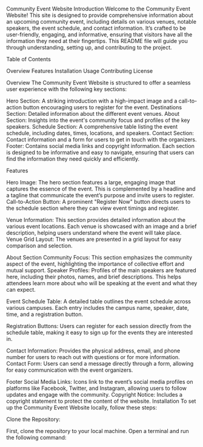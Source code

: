Community Event Website
Introduction
Welcome to the Community Event Website! This site is designed to provide comprehensive information about an upcoming community event, including details on various venues, notable speakers, the event schedule, and contact information. It’s crafted to be user-friendly, engaging, and informative, ensuring that visitors have all the information they need at their fingertips. This README file will guide you through understanding, setting up, and contributing to the project.

Table of Contents

Overview
Features
Installation
Usage
Contributing
License

Overview
The Community Event Website is structured to offer a seamless user experience with the following key sections:

Hero Section: A striking introduction with a high-impact image and a call-to-action button encouraging users to register for the event.
Destinations Section: Detailed information about the different event venues.
About Section: Insights into the event's community focus and profiles of the key speakers.
Schedule Section: A comprehensive table listing the event schedule, including dates, times, locations, and speakers.
Contact Section: Contact information and a form for users to get in touch with the organizers.
Footer: Contains social media links and copyright information.
Each section is designed to be informative and easy to navigate, ensuring that users can find the information they need quickly and efficiently.

Features

Hero Image: The hero section features a large, engaging image that captures the essence of the event. This is complemented by a headline and a tagline that communicate the event’s purpose and invite users to register.
Call-to-Action Button: A prominent "Register Now" button directs users to the schedule section where they can view event timings and register.

Venue Information: This section provides detailed information about the various event locations. Each venue is showcased with an image and a brief description, helping users understand where the event will take place.
Venue Grid Layout: The venues are presented in a grid layout for easy comparison and selection.

About Section
Community Focus: This section emphasizes the community aspect of the event, highlighting the importance of collective effort and mutual support.
Speaker Profiles: Profiles of the main speakers are featured here, including their photos, names, and brief descriptions. This helps attendees learn more about who will be speaking at the event and what they can expect.

Event Schedule Table: A detailed table outlines the event schedule across various campuses. Each entry includes the campus name, speaker, date, time, and a registration button.

Registration Buttons: Users can register for each session directly from the schedule table, making it easy to sign up for the events they are interested in.

Contact Information: Provides the physical address, email, and phone number for users to reach out with questions or for more information.
Contact Form: Users can send a message directly through a form, allowing for easy communication with the event organizers.

Footer
Social Media Links: Icons link to the event’s social media profiles on platforms like Facebook, Twitter, and Instagram, allowing users to follow updates and engage with the community.
Copyright Notice: Includes a copyright statement to protect the content of the website.
Installation
To set up the Community Event Website locally, follow these steps:

Clone the Repository:

First, clone the repository to your local machine. Open a terminal and run the following command:
